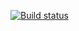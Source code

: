 [![Build status](https://ci.appveyor.com/api/projects/status/vpjkxyhxt2aa4wpa/branch/main?svg=true)](https://ci.appveyor.com/project/vetka-g/aqaex2-1/branch/main)